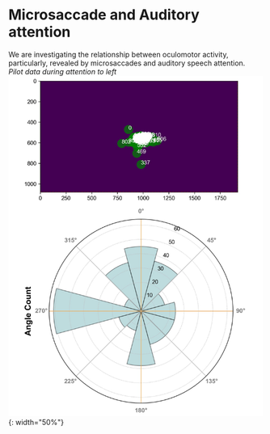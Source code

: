 # Microsaccade and Auditory attention

We are investigating the relationship between oculomotor activity, particularly, revealed by microsaccades and auditory speech attention. <br>
*Pilot data during attention to left*
![pic](images/ms_aud_1.jpg){: width="50%"}
